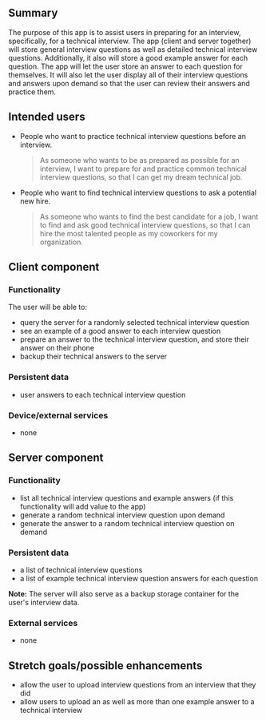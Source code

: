 ## Summary

The purpose of this app is to assist users in preparing for an interview, specifically, for a technical interview.  The app (client and server together) will store general interview questions as well as detailed technical interview questions.  Additionally, it also will store a good example answer for each question.  The app will let the user store an answer to each question for themselves.   It will also let the user display all of their interview questions and answers upon demand so that the user can review their answers and practice them.  

## Intended users

* People who want to practice technical interview questions before an interview.  

    > As someone who wants to be as prepared as possible for an interview, I want to prepare for and practice common technical interview questions, so that I can get my dream technical job.

* People who want to find technical interview questions to ask a potential new hire.

    > As someone who wants to find the best candidate for a job, I want to find and ask good technical interview questions, so that I can hire the most talented people as my coworkers for my organization.

## Client component

### Functionality

The user will be able to: 
* query the server for a randomly selected technical interview question
* see an example of a good answer to each interview question
* prepare an answer to the technical interview question, and store their answer on their phone
* backup their technical answers to the server

### Persistent data

* user answers to each technical interview question 

### Device/external services

* none

## Server component

### Functionality
 
* list all technical interview questions and example answers (if this functionality will add value to the app)
* generate a random technical interview question upon demand
* generate the answer to a random technical interview question on demand

### Persistent data

* a list of technical interview questions
* a list of example technical interview question answers for each question

**Note:**
The server will also serve as a backup storage container for the user's interview data. 

### External services
 
* none

## Stretch goals/possible enhancements 

* allow the user to upload interview questions from an interview that they did
* allow users to upload an as well as more than one example answer to a technical interview